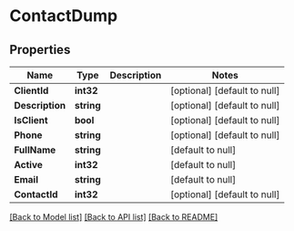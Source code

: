 # ContactDump

## Properties
Name | Type | Description | Notes
------------ | ------------- | ------------- | -------------
**ClientId** | **int32** |  | [optional] [default to null]
**Description** | **string** |  | [optional] [default to null]
**IsClient** | **bool** |  | [optional] [default to null]
**Phone** | **string** |  | [optional] [default to null]
**FullName** | **string** |  | [default to null]
**Active** | **int32** |  | [default to null]
**Email** | **string** |  | [default to null]
**ContactId** | **int32** |  | [optional] [default to null]

[[Back to Model list]](../README.md#documentation-for-models) [[Back to API list]](../README.md#documentation-for-api-endpoints) [[Back to README]](../README.md)


